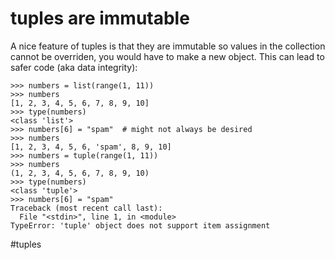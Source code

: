 # tuples are immutable

A nice feature of tuples is that they are immutable so values in the collection cannot be overriden, you would have to make a new object. This can lead to safer code (aka data integrity):

```
>>> numbers = list(range(1, 11))
>>> numbers
[1, 2, 3, 4, 5, 6, 7, 8, 9, 10]
>>> type(numbers)
<class 'list'>
>>> numbers[6] = "spam"  # might not always be desired
>>> numbers
[1, 2, 3, 4, 5, 6, 'spam', 8, 9, 10]
>>> numbers = tuple(range(1, 11))
>>> numbers
(1, 2, 3, 4, 5, 6, 7, 8, 9, 10)
>>> type(numbers)
<class 'tuple'>
>>> numbers[6] = "spam"
Traceback (most recent call last):
  File "<stdin>", line 1, in <module>
TypeError: 'tuple' object does not support item assignment
```

#tuples
